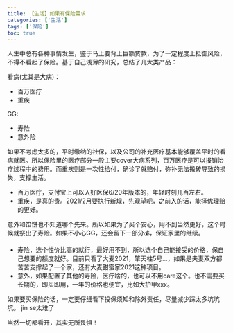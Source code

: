 ```yaml
---
title: 【生活】如果有保险需求
categories: ['生活']
tags: ['保险']
toc: true
---
```


人生中总有各种事情发生，鉴于马上要背上巨额贷款，为了一定程度上抵御风险，不得不看起了保险。基于自己浅薄的研究，总结了几大类产品：

看病(尤其是大病)：
- 百万医疗
- 重疾

GG:
- 寿险
- 意外险

如果不考虑太多的，平时缴纳的社保，以及公司的补充医疗基本能够覆盖平时的看病就医。所以保险里的医疗部分一般主要cover大病系列，百万医疗是可以报销治疗过程中的费用。而重疾则是一次性给付，确诊了就赔付，弥补无法搬砖导致的损失，支撑生活。
- 百万医疗，支付宝上可以入好医保6/20年版本的，年轻时刻几百左右。
- 重疾，是真的贵。2021/2月要执行新规，先观望吧，之前入的话，能择优理赔的更好。

意外和馅饼也不知道哪个先来。所以如果为了买个安心，用不到当然更好，这个时候就祭出了寿险。如果不小心GG，还会留下一部分💰，保证家里的继续。
- 寿险，选个性价比高的就行，最好用不到，所以选个自己能接受的价格，保自己想要的额度就好。目前只看了大麦2021，擎天柱5号...，如果是夫妻双方都苦苦支撑起了一个家，还有大麦甜蜜家2021这种项目。
- 意外，如果配置了其他的寿险，医疗啥的，也可以不用care这个。也不需要买长期的，即买即用，一年的价格也便宜，比如大护甲xxx。

如果要买保险的话，一定要仔细看下投保须知和除外责任，尽量减少踩太多坑坑坑。
jin se太难了

当然一切都看开，其实无所畏惧！